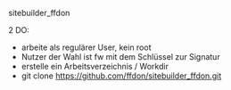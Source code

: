 sitebuilder_ffdon 

2 DO:
- arbeite als regulärer User, kein root
- Nutzer der Wahl ist fw mit dem Schlüssel zur Signatur
- erstelle ein Arbeitsverzeichnis / Workdir
- git clone https://github.com/ffdon/sitebuilder_ffdon.git
